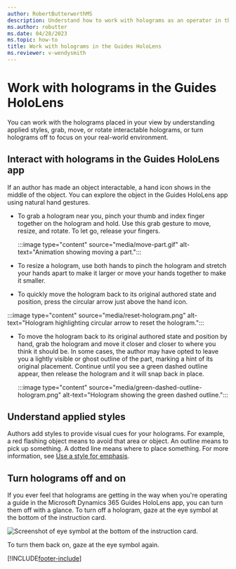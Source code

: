 ```yaml
---
author: RobertButterworthMS
description: Understand how to work with holograms as an operator in the Dynamics 365 Guides HoloLens app
ms.author: robutter
ms.date: 04/28/2023
ms.topic: how-to
title: Work with holograms in the Guides HoloLens
ms.reviewer: v-wendysmith
---
```


# Work with holograms in the Guides HoloLens

You can work with the holograms placed in your view by understanding applied styles, grab, move, or rotate interactable holograms, or turn holograms off to focus on your real-world environment.

## Interact with holograms in the Guides HoloLens app

If an author has made an object interactable, a hand icon shows in the middle of the object. You can explore the object in the Guides HoloLens app using natural hand gestures.

- To grab a hologram near you, pinch your thumb and index finger together on the hologram and hold. Use this grab gesture to move, resize, and rotate. To let go, release your fingers.

  :::image type="content" source="media/move-part.gif" alt-text="Animation showing moving a part.":::

- To resize a hologram, use both hands to pinch the hologram and stretch your hands apart to make it larger or move your hands together to make it smaller.

- To quickly move the hologram back to its original authored state and position, press the circular arrow just above the hand icon.
<!-- Say "Guides, Reset Step" to move all objects back to their starting positions. -->

  :::image type="content" source="media/reset-hologram.png" alt-text="Hologram highlighting circular arrow to reset the hologram.":::

- To move the hologram back to its original authored state and position by hand, grab the hologram and move it closer and closer to where you think it should be. In some cases, the author may have opted to leave you a lightly visible or ghost outline of the part, marking a hint of its original placement. Continue until you see a green dashed outline appear, then release the hologram and it will snap back in place.

  :::image type="content" source="media/green-dashed-outline-hologram.png" alt-text="Hologram showing the green dashed outline.":::

## Understand applied styles

Authors add styles to provide visual cues for your holograms. For example, a red flashing object means to avoid that area or object. An outline means to pick up something. A dotted line means where to place something. For more information, see [Use a style for emphasis](hololens-app-styles.md).

## Turn holograms off and on

If you ever feel that holograms are getting in the way when you're operating a guide in the Microsoft Dynamics 365 Guides HoloLens app, you can turn them off with a glance. To turn off a hologram, gaze at the eye symbol at the bottom of the instruction card.

![Screenshot of eye symbol at the bottom of the instruction card.](media/turn-off-holograms.jpg "Screenshot of eye symbol at the bottom of the instruction card")

To turn them back on, gaze at the eye symbol again.

[!INCLUDE[footer-include](../includes/footer-banner.md)]

